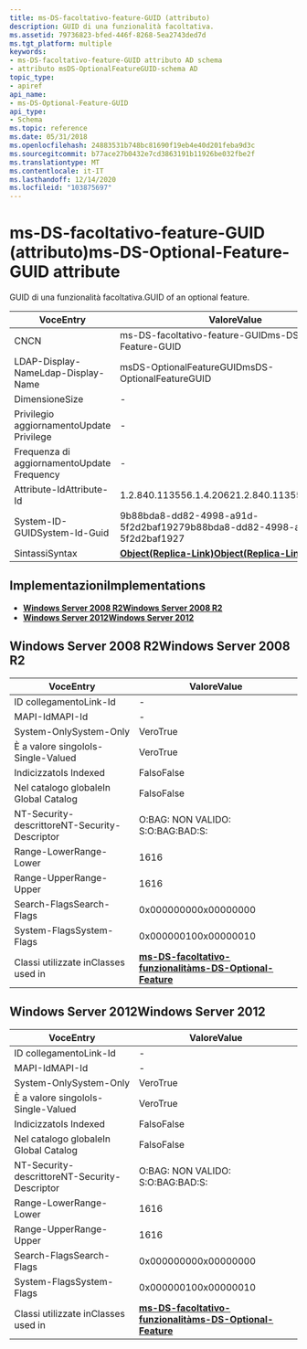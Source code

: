 ```yaml
---
title: ms-DS-facoltativo-feature-GUID (attributo)
description: GUID di una funzionalità facoltativa.
ms.assetid: 79736823-bfed-446f-8268-5ea2743ded7d
ms.tgt_platform: multiple
keywords:
- ms-DS-facoltativo-feature-GUID attributo AD schema
- attributo msDS-OptionalFeatureGUID-schema AD
topic_type:
- apiref
api_name:
- ms-DS-Optional-Feature-GUID
api_type:
- Schema
ms.topic: reference
ms.date: 05/31/2018
ms.openlocfilehash: 24883531b748bc81690f19eb4e40d201feba9d3c
ms.sourcegitcommit: b77ace27b0432e7cd3863191b11926be032fbe2f
ms.translationtype: MT
ms.contentlocale: it-IT
ms.lasthandoff: 12/14/2020
ms.locfileid: "103875697"
---
```

# <a name="ms-ds-optional-feature-guid-attribute"></a><span data-ttu-id="f276f-105">ms-DS-facoltativo-feature-GUID (attributo)</span><span class="sxs-lookup"><span data-stu-id="f276f-105">ms-DS-Optional-Feature-GUID attribute</span></span>

<span data-ttu-id="f276f-106">GUID di una funzionalità facoltativa.</span><span class="sxs-lookup"><span data-stu-id="f276f-106">GUID of an optional feature.</span></span>



| <span data-ttu-id="f276f-107">Voce</span><span class="sxs-lookup"><span data-stu-id="f276f-107">Entry</span></span> | <span data-ttu-id="f276f-108">Valore</span><span class="sxs-lookup"><span data-stu-id="f276f-108">Value</span></span> |
|-------------------|-------------------------------------------------------|
| <span data-ttu-id="f276f-109">CN</span><span class="sxs-lookup"><span data-stu-id="f276f-109">CN</span></span>                | <span data-ttu-id="f276f-110">ms-DS-facoltativo-feature-GUID</span><span class="sxs-lookup"><span data-stu-id="f276f-110">ms-DS-Optional-Feature-GUID</span></span>                           |
| <span data-ttu-id="f276f-111">LDAP-Display-Name</span><span class="sxs-lookup"><span data-stu-id="f276f-111">Ldap-Display-Name</span></span> | <span data-ttu-id="f276f-112">msDS-OptionalFeatureGUID</span><span class="sxs-lookup"><span data-stu-id="f276f-112">msDS-OptionalFeatureGUID</span></span>                              |
| <span data-ttu-id="f276f-113">Dimensione</span><span class="sxs-lookup"><span data-stu-id="f276f-113">Size</span></span>              | \-                                                    |
| <span data-ttu-id="f276f-114">Privilegio aggiornamento</span><span class="sxs-lookup"><span data-stu-id="f276f-114">Update Privilege</span></span>  | \-                                                    |
| <span data-ttu-id="f276f-115">Frequenza di aggiornamento</span><span class="sxs-lookup"><span data-stu-id="f276f-115">Update Frequency</span></span>  | \-                                                    |
| <span data-ttu-id="f276f-116">Attribute-Id</span><span class="sxs-lookup"><span data-stu-id="f276f-116">Attribute-Id</span></span>      | <span data-ttu-id="f276f-117">1.2.840.113556.1.4.2062</span><span class="sxs-lookup"><span data-stu-id="f276f-117">1.2.840.113556.1.4.2062</span></span>                               |
| <span data-ttu-id="f276f-118">System-ID-GUID</span><span class="sxs-lookup"><span data-stu-id="f276f-118">System-Id-Guid</span></span>    | <span data-ttu-id="f276f-119">9b88bda8-dd82-4998-a91d-5f2d2baf1927</span><span class="sxs-lookup"><span data-stu-id="f276f-119">9b88bda8-dd82-4998-a91d-5f2d2baf1927</span></span>                  |
| <span data-ttu-id="f276f-120">Sintassi</span><span class="sxs-lookup"><span data-stu-id="f276f-120">Syntax</span></span>            | [<span data-ttu-id="f276f-121">**Object(Replica-Link)**</span><span class="sxs-lookup"><span data-stu-id="f276f-121">**Object(Replica-Link)**</span></span>](s-object-replica-link.md) |



## <a name="implementations"></a><span data-ttu-id="f276f-122">Implementazioni</span><span class="sxs-lookup"><span data-stu-id="f276f-122">Implementations</span></span>

-   [<span data-ttu-id="f276f-123">**Windows Server 2008 R2**</span><span class="sxs-lookup"><span data-stu-id="f276f-123">**Windows Server 2008 R2**</span></span>](#windows-server-2008-r2)
-   [<span data-ttu-id="f276f-124">**Windows Server 2012**</span><span class="sxs-lookup"><span data-stu-id="f276f-124">**Windows Server 2012**</span></span>](#windows-server-2012)

## <a name="windows-server-2008-r2"></a><span data-ttu-id="f276f-125">Windows Server 2008 R2</span><span class="sxs-lookup"><span data-stu-id="f276f-125">Windows Server 2008 R2</span></span>



| <span data-ttu-id="f276f-126">Voce</span><span class="sxs-lookup"><span data-stu-id="f276f-126">Entry</span></span> | <span data-ttu-id="f276f-127">Valore</span><span class="sxs-lookup"><span data-stu-id="f276f-127">Value</span></span> |
|------------------------|---------------------------------------------------------------------|
| <span data-ttu-id="f276f-128">ID collegamento</span><span class="sxs-lookup"><span data-stu-id="f276f-128">Link-Id</span></span>                | \-                                                                  |
| <span data-ttu-id="f276f-129">MAPI-Id</span><span class="sxs-lookup"><span data-stu-id="f276f-129">MAPI-Id</span></span>                | \-                                                                  |
| <span data-ttu-id="f276f-130">System-Only</span><span class="sxs-lookup"><span data-stu-id="f276f-130">System-Only</span></span>            | <span data-ttu-id="f276f-131">Vero</span><span class="sxs-lookup"><span data-stu-id="f276f-131">True</span></span>                                                                |
| <span data-ttu-id="f276f-132">È a valore singolo</span><span class="sxs-lookup"><span data-stu-id="f276f-132">Is-Single-Valued</span></span>       | <span data-ttu-id="f276f-133">Vero</span><span class="sxs-lookup"><span data-stu-id="f276f-133">True</span></span>                                                                |
| <span data-ttu-id="f276f-134">Indicizzato</span><span class="sxs-lookup"><span data-stu-id="f276f-134">Is Indexed</span></span>             | <span data-ttu-id="f276f-135">Falso</span><span class="sxs-lookup"><span data-stu-id="f276f-135">False</span></span>                                                               |
| <span data-ttu-id="f276f-136">Nel catalogo globale</span><span class="sxs-lookup"><span data-stu-id="f276f-136">In Global Catalog</span></span>      | <span data-ttu-id="f276f-137">Falso</span><span class="sxs-lookup"><span data-stu-id="f276f-137">False</span></span>                                                               |
| <span data-ttu-id="f276f-138">NT-Security-descrittore</span><span class="sxs-lookup"><span data-stu-id="f276f-138">NT-Security-Descriptor</span></span> | <span data-ttu-id="f276f-139">O:BAG: NON VALIDO: S:</span><span class="sxs-lookup"><span data-stu-id="f276f-139">O:BAG:BAD:S:</span></span>                                                        |
| <span data-ttu-id="f276f-140">Range-Lower</span><span class="sxs-lookup"><span data-stu-id="f276f-140">Range-Lower</span></span>            | <span data-ttu-id="f276f-141">16</span><span class="sxs-lookup"><span data-stu-id="f276f-141">16</span></span>                                                                  |
| <span data-ttu-id="f276f-142">Range-Upper</span><span class="sxs-lookup"><span data-stu-id="f276f-142">Range-Upper</span></span>            | <span data-ttu-id="f276f-143">16</span><span class="sxs-lookup"><span data-stu-id="f276f-143">16</span></span>                                                                  |
| <span data-ttu-id="f276f-144">Search-Flags</span><span class="sxs-lookup"><span data-stu-id="f276f-144">Search-Flags</span></span>           | <span data-ttu-id="f276f-145">0x00000000</span><span class="sxs-lookup"><span data-stu-id="f276f-145">0x00000000</span></span>                                                          |
| <span data-ttu-id="f276f-146">System-Flags</span><span class="sxs-lookup"><span data-stu-id="f276f-146">System-Flags</span></span>           | <span data-ttu-id="f276f-147">0x00000010</span><span class="sxs-lookup"><span data-stu-id="f276f-147">0x00000010</span></span>                                                          |
| <span data-ttu-id="f276f-148">Classi utilizzate in</span><span class="sxs-lookup"><span data-stu-id="f276f-148">Classes used in</span></span>        | [<span data-ttu-id="f276f-149">**ms-DS-facoltativo-funzionalità**</span><span class="sxs-lookup"><span data-stu-id="f276f-149">**ms-DS-Optional-Feature**</span></span>](c-msds-optionalfeature.md)<br/> |



## <a name="windows-server-2012"></a><span data-ttu-id="f276f-150">Windows Server 2012</span><span class="sxs-lookup"><span data-stu-id="f276f-150">Windows Server 2012</span></span>



| <span data-ttu-id="f276f-151">Voce</span><span class="sxs-lookup"><span data-stu-id="f276f-151">Entry</span></span> | <span data-ttu-id="f276f-152">Valore</span><span class="sxs-lookup"><span data-stu-id="f276f-152">Value</span></span> |
|------------------------|---------------------------------------------------------------------|
| <span data-ttu-id="f276f-153">ID collegamento</span><span class="sxs-lookup"><span data-stu-id="f276f-153">Link-Id</span></span>                | \-                                                                  |
| <span data-ttu-id="f276f-154">MAPI-Id</span><span class="sxs-lookup"><span data-stu-id="f276f-154">MAPI-Id</span></span>                | \-                                                                  |
| <span data-ttu-id="f276f-155">System-Only</span><span class="sxs-lookup"><span data-stu-id="f276f-155">System-Only</span></span>            | <span data-ttu-id="f276f-156">Vero</span><span class="sxs-lookup"><span data-stu-id="f276f-156">True</span></span>                                                                |
| <span data-ttu-id="f276f-157">È a valore singolo</span><span class="sxs-lookup"><span data-stu-id="f276f-157">Is-Single-Valued</span></span>       | <span data-ttu-id="f276f-158">Vero</span><span class="sxs-lookup"><span data-stu-id="f276f-158">True</span></span>                                                                |
| <span data-ttu-id="f276f-159">Indicizzato</span><span class="sxs-lookup"><span data-stu-id="f276f-159">Is Indexed</span></span>             | <span data-ttu-id="f276f-160">Falso</span><span class="sxs-lookup"><span data-stu-id="f276f-160">False</span></span>                                                               |
| <span data-ttu-id="f276f-161">Nel catalogo globale</span><span class="sxs-lookup"><span data-stu-id="f276f-161">In Global Catalog</span></span>      | <span data-ttu-id="f276f-162">Falso</span><span class="sxs-lookup"><span data-stu-id="f276f-162">False</span></span>                                                               |
| <span data-ttu-id="f276f-163">NT-Security-descrittore</span><span class="sxs-lookup"><span data-stu-id="f276f-163">NT-Security-Descriptor</span></span> | <span data-ttu-id="f276f-164">O:BAG: NON VALIDO: S:</span><span class="sxs-lookup"><span data-stu-id="f276f-164">O:BAG:BAD:S:</span></span>                                                        |
| <span data-ttu-id="f276f-165">Range-Lower</span><span class="sxs-lookup"><span data-stu-id="f276f-165">Range-Lower</span></span>            | <span data-ttu-id="f276f-166">16</span><span class="sxs-lookup"><span data-stu-id="f276f-166">16</span></span>                                                                  |
| <span data-ttu-id="f276f-167">Range-Upper</span><span class="sxs-lookup"><span data-stu-id="f276f-167">Range-Upper</span></span>            | <span data-ttu-id="f276f-168">16</span><span class="sxs-lookup"><span data-stu-id="f276f-168">16</span></span>                                                                  |
| <span data-ttu-id="f276f-169">Search-Flags</span><span class="sxs-lookup"><span data-stu-id="f276f-169">Search-Flags</span></span>           | <span data-ttu-id="f276f-170">0x00000000</span><span class="sxs-lookup"><span data-stu-id="f276f-170">0x00000000</span></span>                                                          |
| <span data-ttu-id="f276f-171">System-Flags</span><span class="sxs-lookup"><span data-stu-id="f276f-171">System-Flags</span></span>           | <span data-ttu-id="f276f-172">0x00000010</span><span class="sxs-lookup"><span data-stu-id="f276f-172">0x00000010</span></span>                                                          |
| <span data-ttu-id="f276f-173">Classi utilizzate in</span><span class="sxs-lookup"><span data-stu-id="f276f-173">Classes used in</span></span>        | [<span data-ttu-id="f276f-174">**ms-DS-facoltativo-funzionalità**</span><span class="sxs-lookup"><span data-stu-id="f276f-174">**ms-DS-Optional-Feature**</span></span>](c-msds-optionalfeature.md)<br/> |



 

 





